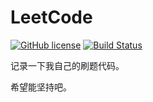 # LeetCode

[![GitHub license](https://img.shields.io/github/license/imba-tjd/LeetCode.svg)](https://github.com/imba-tjd/LeetCode/blob/master/LICENSE) [![Build Status](https://travis-ci.com/imba-tjd/LeetCode.svg?branch=master)](https://travis-ci.com/imba-tjd/LeetCode)

记录一下我自己的刷题代码。

希望能坚持吧。
